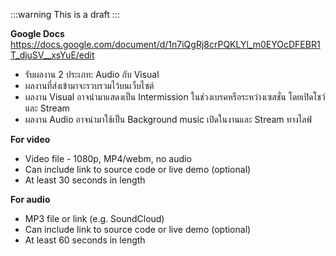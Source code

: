 :::warning
This is a draft
:::

**Google Docs** https://docs.google.com/document/d/1n7iQgRj8crPQKLYl_m0EYOcDFEBR1T_djuSV__xsYuE/edit

- รับผลงาน 2 ประเภท: Audio กับ Visual
- ผลงานที่ส่งเข้ามาจะรวบรวมไว้บนเว็บไซต์
- ผลงาน Visual อาจนำมาแสดงเป็น Intermission ในช่วงเบรคหรือระหว่างเซสชั่น โดยเปิดโชว์ และ Stream
- ผลงาน Audio อาจนำมาใช้เป็น Background music เปิดในงานและ Stream ทางไลฟ์

**For video**

- Video file - 1080p, MP4/webm, no audio
- Can include link to source code or live demo (optional)
- At least 30 seconds in length

**For audio**

- MP3 file or link (e.g. SoundCloud)
- Can include link to source code or live demo (optional)
- At least 60 seconds in length
